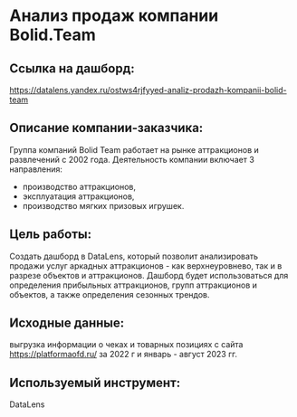 # Анализ продаж компании Bolid.Team

## Ссылка на дашборд:
https://datalens.yandex.ru/ostws4rjfyyed-analiz-prodazh-kompanii-bolid-team

## Описание компании-заказчика:
Группа компаний Bolid Team работает на рынке аттракционов и развлечений с 2002 года. Деятельность компании включает 3 направления:
- производство аттракционов,
- эксплуатация аттракционов,
- производство мягких призовых игрушек.

## Цель работы:
Создать дашборд в DataLens, который позволит анализировать продажи услуг аркадных аттракционов - как верхнеуровнево, так и в разрезе объектов и аттракционов.
Дашборд будет использоваться для определения прибыльных аттракционов, групп аттракционов и объектов, а также определения сезонных трендов.

## Исходные данные:
выгрузка информации о чеках и товарных позициях с сайта https://platformaofd.ru/ за 2022 г и январь - август 2023 гг.

## Используемый инструмент:
DataLens
